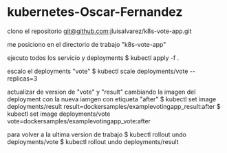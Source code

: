 # kubernetes-Oscar-Fernandez

clono el repositorio git@github.com:jluisalvarez/k8s-vote-app.git

me posiciono en el directorio de trabajo  "k8s-vote-app"

ejecuto todos los servicio y deployments 
$ kubectl apply -f .

escalo el deployments "vote"
$ kubectl scale deployments/vote --replicas=3

actualizar de version de "vote" y "result" cambiando la imagen del deployment con la nueva iamgen con etiqueta "after"
$ kubectl set image deployments/result result=dockersamples/examplevotingapp_result:after
$ kubectl set image deployments/vote vote=dockersamples/examplevotingapp_vote:after

para volver a la ultima version de trabajo
$ kubectl rollout undo deployments/vote 
$ kubectl rollout undo deployments/result 
